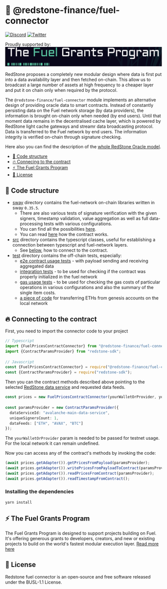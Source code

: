 # 🔗 @redstone-finance/fuel-connector

[![Discord](https://img.shields.io/discord/786251205008949258?logo=discord)](https://discord.gg/2CT6hN6C)
[![Twitter](https://img.shields.io/twitter/follow/redstone_defi?style=flat&logo=twitter)](https://twitter.com/intent/follow?screen_name=redstone_defi)

Proudly supported by:
[![Fuel Grants Program](fuel-grants-program.png)](#-the-fuel-grants-program)

RedStone proposes a completely new modular design where data is first put into a data availability layer and then
fetched on-chain. This allow us to broadcast a large number of assets at high frequency to a cheaper layer and put it on
chain only when required by the protocol.

The `@redstone-finance/fuel-connector` module implements an alternative design of providing oracle data to smart
contracts. Instead of constantly persisting data on the Fuel network storage (by data providers), the information is
brought on-chain only when needed (by end users). Until that moment data remains in the decentralised cache layer, which
is powered by RedStone light cache gateways and streamr data broadcasting protocol. Data is transferred to the Fuel
network by end users. The information integrity is verified on-chain through signature checking.

Here also you can find the description of
the [whole RedStone Oracle model](https://docs.redstone.finance/docs/introduction).

- [👨‍ Code structure](#-code-structure)
- [🔥 Connecing to the contract](#-connecting-to-the-contract)
- [⚡ The Fuel Grants Program](#-the-fuel-grants-program)
- [📄 License](#-license)

## 👨‍ Code structure

- [sway](sway) directory contains the fuel-network on-chain libraries written in sway `0.35.5`.
  - There are also various tests of signature verification with the given signers, timestamp validation, value
    aggregation as well as full data-processing tests with various configurations.
  - You can find all the possibilities [here](sway/README.md).
  - You can read [here](sway/contract/README.md) how the contract works.
- [src](src) directory contains the typescript classes, useful for establishing a connection between typescript and
  fuel-network layers.
  - See [below](#-connecting-to-the-contract), how to connect to the contract.
- [test](test) directory contains the off-chain tests, especially:
  - [e2e contract usage tests](test%2Fprices%2Fprices.spec.ts) - with payload sending and receiving aggregated data
  - [integration tests](test%2Fprices%2Fintegration.spec.ts) - to be used for checking if the contract was properly
    initialized in the fuel network
  - [gas usage tests](test%2Fprices%2Fgas-usage.spec.ts) - to be used for checking the gas costs of particular
    operations in various configurations and also
    the summary of the single item costs.
  - [a piece of code](test%2Fprices%2Ftransfer.spec.ts) for transferring ETHs from genesis accounts on the local network

## 🔥 Connecting to the contract

First, you need to import the connector code to your project

```ts
// Typescript
import {FuelPricesContractConnector} from "@redstone-finance/fuel-connector";
import {ContractParamsProvider} from "redstone-sdk";

// Javascript
const {FuelPricesContractConnector} = require("@redstone-finance/fuel-connector");
const {ContractParamsProvider} = require("redstone-sdk");
```

Then you can the contract methods described above pointing to the
selected [RedStone data service](https://app.redstone.finance) and requested data feeds.

```ts
const prices = new FuelPricesContractConnector(yourWalletOrProvider, yourContractAddress);

const paramsProvider = new ContractParamsProvider({
  dataServiceId: "avalanche-main-data-service",
  uniqueSignersCount: 1,
  dataFeeds: ["ETH", "AVAX", "BTC"]
});

```

The `yourWalletOrProvider` param is needed to be passed for testnet usage. For the local network it can remain
undefined.

Now you can access any of the contract's methods by invoking the code:

```ts
(await prices.getAdapter()).getPricesFromPayload(paramsProvider);
(await prices.getAdapter()).writePricesFromPayloadToContract(paramsProvider);
(await prices.getAdapter()).readPricesFromContract(paramsProvider);
(await prices.getAdapter()).readTimestampFromContract();

```

### Installing the dependencies

```bash
yarn install
```

## ⚡ The Fuel Grants Program

The Fuel Grants Program is designed to support projects building on Fuel. It's offering generous grants to developers,
creators, and new or existing projects to build on the world's fastest modular execution layer.
[Read more here](https://fuel-labs.ghost.io/introducing-the-fuel-grants-program/)

## 📄 License

Redstone fuel connector is an open-source and free software released under the BUSL-1.1 License.
